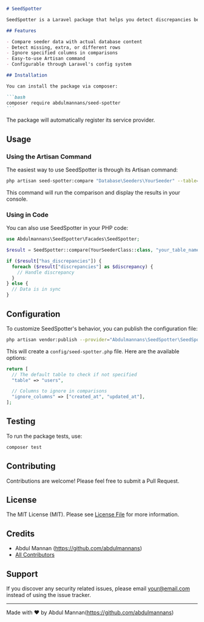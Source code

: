 ````markdown
# SeedSpotter

SeedSpotter is a Laravel package that helps you detect discrepancies between your database seeders and the actual database content. It's an essential tool for maintaining data integrity in your Laravel applications.

## Features

- Compare seeder data with actual database content
- Detect missing, extra, or different rows
- Ignore specified columns in comparisons
- Easy-to-use Artisan command
- Configurable through Laravel's config system

## Installation

You can install the package via composer:

```bash
composer require abdulmannans/seed-spotter
```
````

The package will automatically register its service provider.

## Usage

### Using the Artisan Command

The easiest way to use SeedSpotter is through its Artisan command:

```bash
php artisan seed-spotter:compare "Database\Seeders\YourSeeder" --table=your_table_name
```

This command will run the comparison and display the results in your console.

### Using in Code

You can also use SeedSpotter in your PHP code:

```php
use Abdulmannans\SeedSpotter\Facades\SeedSpotter;

$result = SeedSpotter::compare(YourSeederClass::class, "your_table_name");

if ($result["has_discrepancies"]) {
  foreach ($result["discrepancies"] as $discrepancy) {
    // Handle discrepancy
  }
} else {
  // Data is in sync
}
```

## Configuration

To customize SeedSpotter's behavior, you can publish the configuration file:

```bash
php artisan vendor:publish --provider="Abdulmannans\SeedSpotter\SeedSpotterServiceProvider" --tag="config"
```

This will create a `config/seed-spotter.php` file. Here are the available options:

```php
return [
  // The default table to check if not specified
  "table" => "users",

  // Columns to ignore in comparisons
  "ignore_columns" => ["created_at", "updated_at"],
];
```

## Testing

To run the package tests, use:

```bash
composer test
```

## Contributing

Contributions are welcome! Please feel free to submit a Pull Request.

## License

The MIT License (MIT). Please see [License File](LICENSE.md) for more information.

## Credits

- Abdul Mannan (https://github.com/abdulmannans)
- [All Contributors](../../contributors)

## Support

If you discover any security related issues, please email your@email.com instead of using the issue tracker.

---

Made with ❤️ by Abdul Mannan(https://github.com/abdulmannans)
